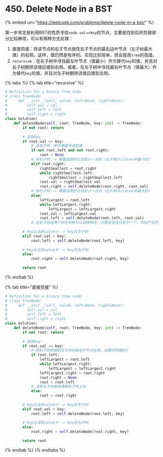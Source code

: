 # 450. Delete Node in a BST

{% embed url="https://leetcode.com/problems/delete-node-in-a-bst/" %}

第一步肯定是利用BST的性质寻找`node.val==key`的节点，主要是找到后的剪接部分比较麻烦，可以有两种方式处理：

1. 直接剪接：将该节点的右子节点放在左子节点的最右边叶节点（左子树最大值）的右侧。这样，值仍然是有序的。实现比较简单，但会提高`tree`的高度。
2. `recursive`：在右子树中寻找最左叶节点（值最小）作为替代`key`的值，并且对右子树删除该值后接到右侧。或者，在左子树中寻找最右叶节点（值最大）作为替代`key`的值，并且对左子树删除该值后接到左侧。

{% tabs %}
{% tab title="recursive" %}
```python
# Definition for a binary tree node.
# class TreeNode:
#     def __init__(self, val=0, left=None, right=None):
#         self.val = val
#         self.left = left
#         self.right = right
class Solution:
    def deleteNode(self, root: TreeNode, key: int) -> TreeNode:
        if not root: return
        
        # 找到key
        if root.val == key:
            # 没有子树，即不需要考虑剪接
            if not root.left and not root.right: 
                root = None
            # 有右子树 -> 需要找刚好比目前大一点的（右子树children中最小的）
            elif root.right:
                rightSmallest = root.right
                while rightSmallest.left:
                    rightSmallest = rightSmallest.left
                root.val = rightSmallest.val
                root.right = self.deleteNode(root.right, root.val)
            # 有左子树 -> 需要找刚好比目前小一点的（左子树children中最大的）
            else:
                leftLargest = root.left
                while leftLargest.right:
                    leftLargest = leftLargest.right
                root.val = leftLargest.val
                root.left = self.deleteNode(root.left, root.val)
            # 左右子树这两个存在判断可以调换顺序，只要至多执行其中一个，均会产生符合要求的解。
                
        # key比当前value小 -> key在左子树
        elif root.val > key:
            root.left = self.deleteNode(root.left, key)
        
        # key比当前value大 -> key在右子树
        else:
            root.right = self.deleteNode(root.right, key)
            
        return root
```
{% endtab %}

{% tab title="直接剪接" %}
```python
# Definition for a binary tree node.
# class TreeNode:
#     def __init__(self, val=0, left=None, right=None):
#         self.val = val
#         self.left = left
#         self.right = right
class Solution:
    def deleteNode(self, root: TreeNode, key: int) -> TreeNode:
        if not root: return
        
        # 找到key
        if root.val == key:
            # 把右子树剪接到左子树的最右叶节点右侧，结果仍然是BST
            if root.left:
                leftLargest = root.left
                while leftLargest.right:
                    leftLargest = leftLargest.right
                leftLargest.right = root.right
                root.right = None
                root = root.left
            # 没有左子树就直接接右子树上去
            else:
                root = root.right
                
        # key比当前value小 -> key在左子树
        elif root.val > key:
            root.left = self.deleteNode(root.left, key)
        
        # key比当前value大 -> key在右子树
        else:
            root.right = self.deleteNode(root.right, key)
            
        return root
```
{% endtab %}
{% endtabs %}

